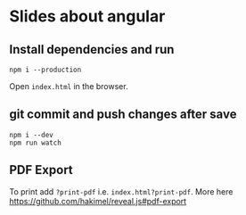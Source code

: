 # Slides about angular

## Install dependencies and run

```
npm i --production
```

Open `index.html` in the browser.

## git commit and push changes after save

```
npm i --dev
npm run watch
```

## PDF Export

To print add `?print-pdf` i.e. `index.html?print-pdf`. More here https://github.com/hakimel/reveal.js#pdf-export
